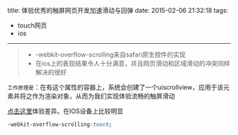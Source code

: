 title: 体验优秀的触屏网页开发加速滑动与回弹
date: 2015-02-06 21:32:18
tags:
- touch网页
- ios
---

> * -webkit-overflow-scrolling来自safari原生控件的实现
> * 在ios上的表现结果令人十分满意，并且网页滑动和区域滑动的冲突同样解决的很好

 <!-- more -->
`工作原理是`：在有这个属性的容器上，系统会创建了一个uiscrollview，应用于该元素并将之作为渲染对象，从而为我们实现体验流畅的触屏滑动

[点击这里](/demos/IOS_Scroll.html)体验差异。在IOS设备上比较明显
```css
-webkit-overflow-scrolling:touch;
```
